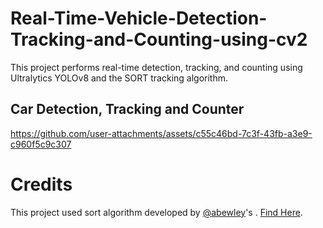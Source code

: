 # Real-Time-Vehicle-Detection-Tracking-and-Counting-using-cv2
This project performs real-time  detection, tracking, and counting using Ultralytics YOLOv8 and the SORT tracking algorithm.

## Car Detection, Tracking and Counter

https://github.com/user-attachments/assets/c55c46bd-7c3f-43fb-a3e9-c960f5c9c307

# Credits

This project used sort algorithm developed by [@abewley](https://github.com/abewley)'s . [Find Here](https://github.com/abewley/sort).
